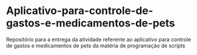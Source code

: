 # Aplicativo-para-controle-de-gastos-e-medicamentos-de-pets
 Repositório para a entrega da atividade referente ao aplicativo para controle de gastos e medicamentos de pets da matéria de programação de scripts
